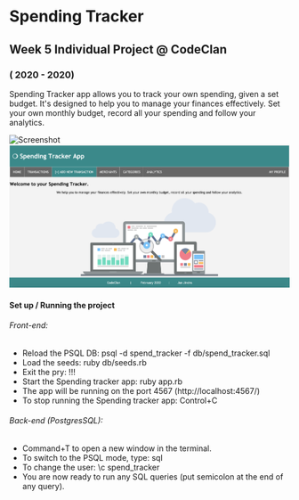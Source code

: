 # Spending Tracker
## Week 5 Individual Project @ CodeClan
### ( 2020 - 2020)

Spending Tracker app allows you to track your own spending, given a set budget. It's designed to help you to manage your finances effectively. Set your own monthly budget, record all your spending and follow your analytics.

![Screenshot](WelcomePage.png)
![Alt text](./public/images/WelcomePage.png)

#### Set up / Running the project
###### Front-end:
* Reload the PSQL DB: psql -d spend_tracker -f db/spend_tracker.sql
* Load the seeds: ruby db/seeds.rb
* Exit the pry: !!!
* Start the Spending tracker app: ruby app.rb  
* The app will be running on the port 4567 (http://localhost:4567/)
* To stop running the Spending tracker app: Control+C 
###### Back-end (PostgresSQL):
* Command+T to open a new window in the terminal.
* To switch to the PSQL mode, type: sql
* To change the user: \c spend_tracker 
* You are now ready to run any SQL queries (put semicolon at the end of any query).

